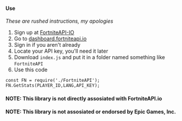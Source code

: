 #### Use
*These are rushed instructions, my apologies*
1. Sign up at [FortniteAPI-IO](https://fortniteapi.io/)
2. Go to [dashboard.fortniteapi.io](https://dashboard.fortniteapi.io/)
3. Sign in if you aren't already
4. Locate your API key, you'll need it later
5. Download `index.js` and put it in a folder named something like `FortniteAPI`
6. Use this code
```
const FN = require('./FortniteAPI');
FN.GetStats(PLAYER_ID,LANG,API_KEY);
```

#### NOTE: This library is not directly assosiated with FortniteAPI.io
#### NOTE: This library is not assosiated or endorsed by Epic Games, Inc.
